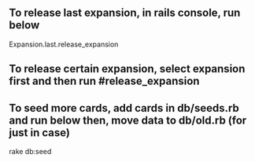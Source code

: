 ## To release last expansion, in rails console, run below
Expansion.last.release_expansion

## To release certain expansion, select expansion first and then run #release_expansion

## To seed more cards, add cards in db/seeds.rb and run below then, move data to db/old.rb (for just in case)
rake db:seed
